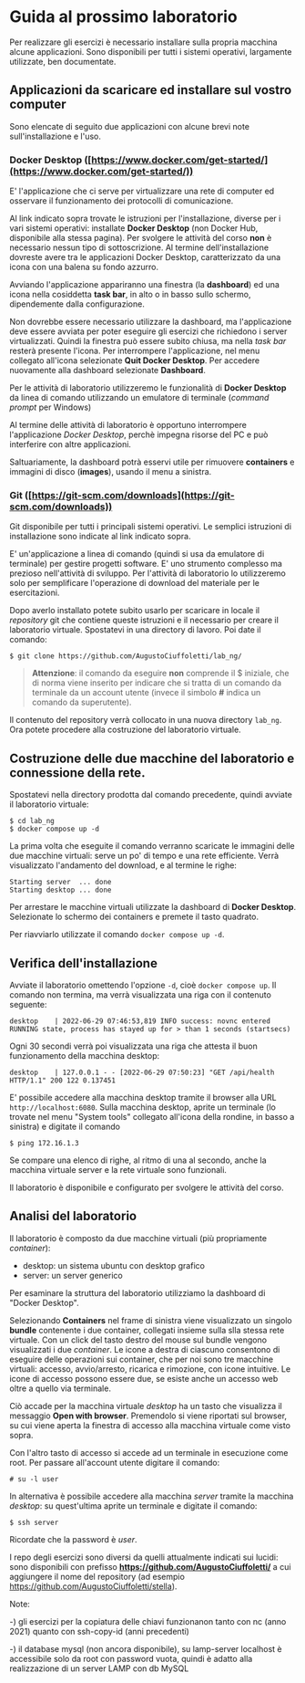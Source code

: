 # Guida al prossimo laboratorio
Per realizzare gli esercizi è necessario installare sulla propria macchina alcune applicazioni. Sono disponibili per tutti i sistemi operativi, largamente utilizzate, ben documentate.

## Applicazioni da scaricare ed installare sul vostro computer

Sono elencate di seguito due applicazioni con alcune brevi note sull'installazione e l'uso.

### Docker Desktop ([https://www.docker.com/get-started/](https://www.docker.com/get-started/))

E' l'applicazione che ci serve per virtualizzare una rete di computer ed osservare il funzionamento dei protocolli di comunicazione.

Al link indicato sopra trovate le istruzioni per l'installazione, diverse per i vari sistemi operativi: installate **Docker Desktop** (non Docker Hub, disponibile alla stessa pagina). Per svolgere le attività del corso **non** è necessario nessun tipo di sottoscrizione. Al termine dell'installazione dovreste avere tra le applicazioni Docker Desktop, caratterizzato da una icona con una balena su fondo azzurro.

Avviando l'applicazione appariranno una finestra (la **dashboard**) ed una icona nella cosiddetta **task bar**, in alto o in basso sullo schermo, dipendemente dalla configurazione.

Non dovrebbe essere necessario utilizzare la dashboard, ma l'applicazione deve essere avviata per poter eseguire gli esercizi che richiedono i server virtualizzati. Quindi la finestra può essere subito chiusa, ma nella *task bar* resterà presente l'icona. Per interrompere l'applicazione, nel menu collegato all'icona selezionate **Quit Docker Desktop**. Per accedere nuovamente alla dashboard selezionate **Dashboard**.

Per le attività di laboratorio utilizzeremo le funzionalità di **Docker Desktop** da linea di comando utilizzando un emulatore di terminale (*command prompt* per Windows)

Al termine delle attività di laboratorio è opportuno interrompere l'applicazione *Docker Desktop*, perchè impegna risorse del PC e può interferire con altre applicazioni.

Saltuariamente, la dashboard potrà esservi utile per rimuovere **containers** e immagini di disco (**images**), usando il menu a sinistra.

### Git ([https://git-scm.com/downloads](https://git-scm.com/downloads))

Git disponibile per tutti i principali sistemi operativi. Le semplici istruzioni di installazione sono indicate al link indicato sopra.

E' un'applicazione a linea di comando (quindi si usa da emulatore di terminale) per gestire progetti software. E' uno strumento complesso ma prezioso nell'attività di sviluppo. Per l'attività di laboratorio lo utilizzeremo solo per semplificare l'operazione di download del materiale per le esercitazioni.

Dopo averlo installato potete subito usarlo per scaricare in locale il *repository* git che contiene queste istruzioni e il necessario per creare il laboratorio virtuale. Spostatevi in una directory di lavoro. Poi date il comando:

    $ git clone https://github.com/AugustoCiuffoletti/lab_ng/

> **Attenzione**: il comando da eseguire **non** comprende il $ iniziale, che di norma viene inserito per indicare che si tratta di un comando da terminale da un account utente (invece il simbolo **#** indica un comando da superutente).

Il contenuto del repository verrà collocato in una nuova directory `lab_ng`. Ora potete procedere alla costruzione del laboratorio virtuale.

## Costruzione delle due macchine del laboratorio e connessione della rete.

Spostatevi nella directory prodotta dal comando precedente, quindi avviate il laboratorio virtuale:

    $ cd lab_ng
    $ docker compose up -d

La prima volta che eseguite il comando verranno scaricate le immagini delle due macchine virtuali: serve un po' di tempo e una rete efficiente. Verrà visualizzato l'andamento del download, e al termine le righe:

    Starting server  ... done
    Starting desktop ... done

Per arrestare le macchine virtuali utilizzate la dashboard di **Docker Desktop**. Selezionate lo schermo dei containers e premete il tasto quadrato.

Per riavviarlo utilizzate il comando `docker compose up -d`. 

## Verifica dell'installazione 

Avviate il laboratorio omettendo l'opzione `-d`, cioè `docker compose up`. Il comando non termina, ma verrà visualizzata una riga con il contenuto seguente:

    desktop    | 2022-06-29 07:46:53,819 INFO success: novnc entered RUNNING state, process has stayed up for > than 1 seconds (startsecs)

Ogni 30 secondi verrà poi visualizzata una riga che attesta il buon funzionamento della macchina desktop:

    desktop    | 127.0.0.1 - - [2022-06-29 07:50:23] "GET /api/health HTTP/1.1" 200 122 0.137451
    
E' possibile accedere alla macchina desktop tramite il browser alla URL `http://localhost:6080`. Sulla macchina desktop, aprite un terminale (lo trovate nel menu "System tools" collegato all'icona della rondine, in basso a sinistra) e digitate il comando

    $ ping 172.16.1.3

Se compare una elenco di righe, al ritmo di una al secondo, anche la macchina virtuale server e la rete virtuale sono funzionali.

Il laboratorio è disponibile e configurato per svolgere le attività del corso.

## Analisi del laboratorio

Il laboratorio è composto da due macchine virtuali (più propriamente *container*):

- desktop: un sistema ubuntu con desktop grafico
- server: un server generico

Per esaminare la struttura del laboratorio utilizziamo la dashboard di "Docker Desktop".

Selezionando **Containers** nel frame di sinistra viene visualizzato un singolo **bundle** contenente i due container, collegati insieme sulla slla stessa rete virtuale. Con un click del tasto destro del mouse sul bundle vengono visualizzati i due *container*. Le icone a destra di ciascuno consentono di eseguire delle operazioni sui container, che per noi sono tre macchine virtuali: accesso, avvio/arresto, ricarica e rimozione, con icone intuitive. Le icone di accesso possono essere due, se esiste anche un accesso web oltre a quello via terminale.

Ciò accade per la macchina virtuale *desktop* ha un tasto che visualizza il messaggio **Open with browser**. Premendolo si viene riportati sul browser, su cui viene aperta la finestra di accesso alla macchina virtuale come visto sopra. 

Con l'altro tasto di accesso si accede ad un terminale in esecuzione come root. Per passare all'account utente digitare il comando:

    # su -l user 

In alternativa è possibile accedere alla macchina *server* tramite la macchina *desktop*: su quest'ultima aprite un terminale e digitate il comando:

    $ ssh server
    
Ricordate che la password è *user*.

I repo degli esercizi sono diversi da quelli attualmente indicati sui lucidi: sono disponibili con prefisso **https://github.com/AugustoCiuffoletti/** a cui aggiungere il nome del repository (ad esempio https://github.com/AugustoCiuffoletti/stella).

Note:

-) gli esercizi per la copiatura delle chiavi funzionanon tanto con nc (anno 2021) quanto con ssh-copy-id (anni precedenti)

-) il database mysql (non ancora disponibile), su lamp-server localhost è accessibile solo da root con password vuota, quindi è adatto alla realizzazione di un server LAMP con db MySQL
